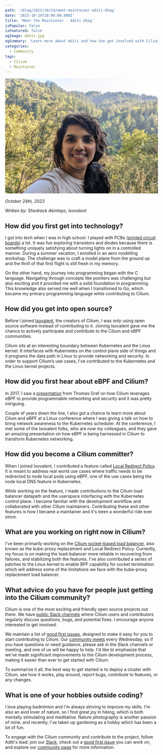 ```yaml
---
path: '/blog/2023/10/24/meet-maintainer-aditi-Ghag'
date: '2023-10-24T10:00:00.000Z'
title: 'Meet the Maintainer - Aditi Ghag'
isPopular: false
isFeatured: false
ogImage: Aditi.jpg
ogSummary: 'Learn more about Aditi and how she got involved with Cilium'
categories:
  - Community
tags:
  - Cilium
  - Maintainer
---
```


![Aditi Ghag](Aditi.jpg)

_October 24th, 2023_

_Written by: Shedrack Akintayo, Isovalent_

## How did you first get into technology?

I got into tech when I was in high school. I played with PCBs ([printed circuit boards](https://en.wikipedia.org/wiki/Printed_circuit_board)) a lot. It was fun exploring transistors and diodes because there is something uniquely satisfying about turning lights on in a controlled manner. During a summer vacation, I enrolled in an aero modelling workshop. The challenge was to craft a model plane from the ground up and the thrill of that first flight is still fresh in my memory.

On the other hand, my journey into programming began with the C language. Navigating through concepts like pointers was challenging but also exciting and it provided me with a solid foundation in programming. This knowledge also served me well when I transitioned to Go, which became my primary programming language while contributing to Cilium.

## How did you get into open source?

Before I joined [Isovalent](https://isovalent.com/?utm_source=website-cilium&utm_medium=referral&utm_campaign=cilium-enterprise), the creators of Cilium, I was only using open source software instead of contributing to it. Joining Isovalent gave me the chance to actively participate and contribute to the Cilium and eBPF communities.

Cilium sits at an interesting boundary between Kubernetes and the Linux kernel. It interfaces with Kubernetes on the control plane side of things and it programs the data path in Linux to provide networking and security. In order to support Cilium’s use cases, I've contributed to the Kubernetes and the Linux kernel projects.

## How did you first hear about eBPF and Cilium?

In 2017, I saw a [presentation](https://www.youtube.com/watch?v=k0KQz6JrKXc) from Thomas Graf on how Cilium leverages eBPF to provide programmable networking and security and it was pretty intriguing.

Couple of years down the line, I also got a chance to learn more about Cilum and eBPF at a Linux conference where I was giving a talk on how to bring network awareness to the Kubernetes scheduler. At the conference, I met some of the Isovalent folks, who are now my colleagues, and they gave an amazing presentation on how eBPF is being harnessed in Cilium to transform Kubernetes networking.

## How did you become a Cilium committer?

When I joined Isovalent, I contributed a feature called [Local Redirect Policy](https://docs.cilium.io/en/stable/network/kubernetes/local-redirect-policy/). It is meant to address real world use cases where traffic needs to be redirected to node local pods using eBPF, one of the use cases being the node local DNS feature in Kubernetes.

While working on the feature, I made contributions to the Cilium load balancer datapath and the userspace interfacing with the Kubernetes control plane. I became familiar with the development workflow and collaborated with other Cilium maintainers. Contributing these and other features is how I became a maintainer and it's been a wonderful ride ever since.

## What are you working on right now in Cilium?

I've been primarily working on the [Cilium socket-based load balancer](https://docs.cilium.io/en/stable/network/kubernetes/kubeproxy-free/), also known as the kube-proxy replacement and Local Redirect Policy. Currently, my focus is on making the load-balancer more reliable in recovering from failures, and stabilizing both the features. I've also contributed a series of patches to the Linux kernel to enable BPF capability for socket termination which will address some of the limitations we face with the kube-proxy replacement load balancer.

## What advice do you have for people just getting into the Cilium community?

Cilium is one of the most exciting and friendly open source projects out there. We have [public Slack channels](https://slack.cilium.io/) where Cilium users and contributors regularly discuss questions, bugs, and potential fixes. I encourage anyone interested to get involved.

We maintain a list of [good first issues](https://github.com/cilium/cilium/issues?q=is%3Aopen+is%3Aissue+label%3Agood-first-issue), designed to make it easy for you to start contributing to Cilium. Our [community meets](https://docs.cilium.io/en/latest/community/community/) every Wednesday, so if you have questions or need guidance, please ask in the Slack channels or meeting, and one of us will be happy to help. I'd like to emphasize that we've made significant improvements to the Cilium development process, making it easier than ever to get started with Cilium.

To summarize it all, the best way to get started is to deploy a cluster with Cilium, see how it works, play around, report bugs, contribute to features, or any changes.

## What is one of your hobbies outside coding?

I love playing badminton and I'm always striving to improve my skills. I'm also an avid lover of nature, so I find great joy in hiking, which is both mentally stimulating and meditative. Nature photography is another passion of mine, and recently, I've taken up gardening as a hobby which has been a lot of fun.

To engage with the Cilium community and contribute to the project, follow Aditi's lead: join our [Slack](https://cilium.herokuapp.com/), check out a [good first issue](https://github.com/cilium/cilium/issues?q=is%3Aopen+is%3Aissue+label%3Agood-first-issue) you can work on, and explore our [community page](https://cilium.io/get-involved/) for more information.
